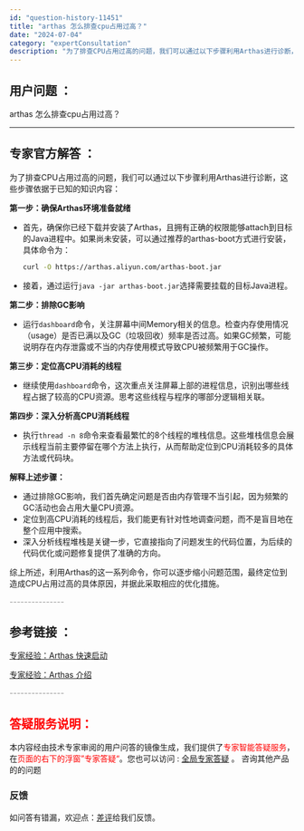 ```yaml
---
id: "question-history-11451"
title: "arthas 怎么排查cpu占用过高？"
date: "2024-07-04"
category: "expertConsultation"
description: "为了排查CPU占用过高的问题，我们可以通过以下步骤利用Arthas进行诊断，这些步骤依据于已知的知识内容：**第一步：确保Arthas环境准备就绪**- 首先，确保你已经下载并安装了Arthas，且拥有正确的权限能够attach到目标的Java进程中。如果尚未安装，可以通过推荐的arthas-boo"
---
```


## 用户问题 ：

arthas 怎么排查cpu占用过高？

---

## 专家官方解答 ：

为了排查CPU占用过高的问题，我们可以通过以下步骤利用Arthas进行诊断，这些步骤依据于已知的知识内容：

**第一步：确保Arthas环境准备就绪**

- 首先，确保你已经下载并安装了Arthas，且拥有正确的权限能够attach到目标的Java进程中。如果尚未安装，可以通过推荐的arthas-boot方式进行安装，具体命令为：
  ```bash
  curl -O https://arthas.aliyun.com/arthas-boot.jar
  ```
- 接着，通过运行`java -jar arthas-boot.jar`选择需要挂载的目标Java进程。

**第二步：排除GC影响**

- 运行`dashboard`命令，关注屏幕中间Memory相关的信息。检查内存使用情况（usage）是否已满以及GC（垃圾回收）频率是否过高。如果GC频繁，可能说明存在内存泄露或不当的内存使用模式导致CPU被频繁用于GC操作。

**第三步：定位高CPU消耗的线程**

- 继续使用`dashboard`命令，这次重点关注屏幕上部的进程信息，识别出哪些线程占据了较高的CPU资源。思考这些线程与程序的哪部分逻辑相关联。

**第四步：深入分析高CPU消耗线程**

- 执行`thread -n 8`命令来查看最繁忙的8个线程的堆栈信息。这些堆栈信息会展示线程当前主要停留在哪个方法上执行，从而帮助定位到CPU消耗较多的具体方法或代码块。

**解释上述步骤：**

- 通过排除GC影响，我们首先确定问题是否由内存管理不当引起，因为频繁的GC活动也会占用大量CPU资源。
- 定位到高CPU消耗的线程后，我们能更有针对性地调查问题，而不是盲目地在整个应用中搜索。
- 深入分析线程堆栈是关键一步，它直接指向了问题发生的代码位置，为后续的代码优化或问题修复提供了准确的方向。

综上所述，利用Arthas的这一系列命令，你可以逐步缩小问题范围，最终定位到造成CPU占用过高的具体原因，并据此采取相应的优化措施。

<font color="#949494">---------------</font>

## 参考链接 ：

[专家经验：Arthas 快速启动](./user-question-history11440.md)

[专家经验：Arthas 介绍](./user-question-history11442.md)

<font color="#949494">---------------</font>

## <font color="#FF0000">答疑服务说明：</font>

本内容经由技术专家审阅的用户问答的镜像生成，我们提供了<font color="#FF0000">专家智能答疑服务</font>，在<font color="#FF0000">页面的右下的浮窗”专家答疑“</font>。您也可以访问 : [全局专家答疑](https://answer.opensource.alibaba.com/docs/intro) 。 咨询其他产品的的问题

### 反馈

如问答有错漏，欢迎点：[差评](https://ai.nacos.io/user/feedbackByEnhancerGradePOJOID?enhancerGradePOJOId=16045)给我们反馈。
